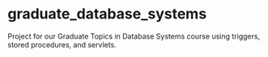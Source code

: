 # graduate_database_systems
Project for our Graduate Topics in Database Systems course using triggers, stored procedures, and servlets.
